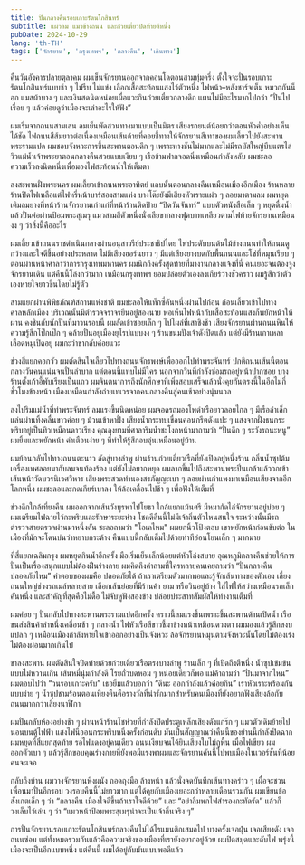 ```yaml
---
title: ปั่นกลางคืนรอบเกาะรัตนโกสินทร์
subtitle: แผ่วลม แมวข้างถนน และก๋วยเตี๋ยวปิดท้ายตีหนึ่ง
pubDate: 2024-10-29
lang: 'th-TH'
tags: ['จักรยาน', 'กรุงเทพฯ', 'กลางคืน', 'เดินทาง']
---
```


คืนวันอังคารปลายตุลาคม ผมเข็นจักรยานออกจากคอนโดตอนสามทุ่มครึ่ง ตั้งใจจะปั่นรอบเกาะรัตนโกสินทร์แบบช้า ๆ ไม่รีบ ไม่แข่ง เลือกเสื้อสะท้อนแสงไว้ตัวหนึ่ง ไฟหน้า–หลังชาร์จเต็ม หมวกกันน็อก แมสผ้าบาง ๆ และเงินสดนิดหน่อยเผื่อแวะกินก๋วยเตี๋ยวกลางดึก แผนไม่มีอะไรมากไปกว่า “ปั่นไปเรื่อย ๆ แล้วค่อยดูว่าเมืองจะเล่าอะไรให้ฟัง”

ผมเริ่มจากถนนสามเสน ลมเย็นพัดสวนทางมาแบบเป็นมิตร เสียงรถยนต์น้อยกว่าตอนหัวค่ำอย่างเห็นได้ชัด ไฟถนนสีส้มยาวต่อเนื่องเหมือนเส้นด้ายที่คอยชี้ทางให้จักรยานสีเทาของผมเลี้ยวไปยังสะพานพระรามแปด ผมชอบจังหวะการขึ้นสะพานตอนดึก ๆ เพราะทางชันไม่มากและไม่มีรถบัสใหญ่บีบแตรไล่ วิวแม่น้ำเจ้าพระยาตอนกลางคืนสวยแบบเงียบ ๆ เรือข้ามฟากจอดนิ่งเหมือนกำลังหลับ ผมชะลอความเร็วลงนิดหนึ่งเพื่อมองไฟสะท้อนน้ำให้เต็มตา

ลงสะพานฝั่งพระนคร ผมเลี้ยวเข้าถนนพระอาทิตย์ แถบนั้นตอนกลางคืนเหมือนเมืองอีกเมือง ร้านหลายร้านปิดไฟเหลือแต่ไฟหรี่หน้าบาร์สองสามแห่ง บางโต๊ะยังมีเสียงหัวเราะแผ่ว ๆ ลอยมาตามลม ผมหยุดเติมลมยางที่หน้าร้านจักรยานเก่าแก่ที่หน้าร้านติดป้าย “ปิดวันจันทร์” แบบตัวหนังสือเล็ก ๆ หยุดดื่มน้ำแล้วปั่นต่อผ่านป้อมพระสุเมรุ แมวสามสีตัวหนึ่งนั่งเลียขากลางฟุตบาทเหลียวตามไฟท้ายจักรยานเหมือนงง ๆ ว่าสิ่งนี้คืออะไร

ผมเลี้ยวเข้าถนนราชดำเนินกลางผ่านอนุสาวรีย์ประชาธิปไตย ไฟประดับบนต้นไม้ข้างถนนทำให้ถนนดูกว้างและใจดีขึ้นอย่างประหลาด ไม่มีเสียงฮอร์นยาว ๆ มีแต่เสียงยางบดกับพื้นถนนและโซ่ที่หมุนเรียบ ๆ ตอนผ่านหน้าศาลาว่าการกรุงเทพมหานคร ผมนึกถึงครั้งสุดท้ายที่มางานกลางแจ้งที่นี่ คนเยอะจนต้องจูงจักรยานเดิน แต่คืนนี้โล่งกว่ามาก เหมือนกรุงเทพฯ ยอมปล่อยตัวเองลงเกียร์ว่างชั่วคราว ผมรู้สึกว่าตัวเองหายใจยาวขึ้นโดยไม่รู้ตัว

สามแยกผ่านพิพิธภัณฑ์สถานแห่งชาติ ผมชะลอให้แท็กซี่คันหนึ่งผ่านไปก่อน ก่อนเลี้ยวเข้าไปทางศาลหลักเมือง บริเวณนั้นมีตำรวจจราจรยืนอยู่สองนาย พอเห็นไฟหน้ากับเสื้อสะท้อนแสงก็พยักหน้าให้ผ่าน คงชินกับนักปั่นที่มาวนรอบนี้ ผมลัดเข้าซอยเล็ก ๆ ไปโผล่ที่เสาชิงช้า เสียงจักรยานผ่านถนนหินให้ความรู้สึกโป๊กเป๊ก ๆ คล้ายปั่นอยู่เมืองยุโรปแบบงง ๆ ร้านขนมปังเจ้าดังปิดแล้ว แต่ยังมีร้านเกาเหลาเลือดหมูเปิดอยู่ ผมกะว่าขากลับค่อยแวะ

ช่วงสี่แยกคอกวัว ผมตัดสินใจเลี้ยวไปทางถนนจักรพงษ์เพื่อออกไปท่าพระจันทร์ ปกติถนนเส้นนี้ตอนกลางวันคนแน่นจนปั่นลำบาก แต่ตอนนี้แทบไม่มีใคร นอกจากวินที่กำลังซ่อมรถอยู่หน้าปากซอย บางร้านตั้งเก้าอี้พับเรียงเป็นแถว ผมจินตนาการถึงนักศึกษาที่เพิ่งสอบเสร็จแล้วนั่งคุยกันตรงนี้ในอีกไม่กี่ชั่วโมงข้างหน้า เมืองเหมือนกำลังถ่ายเทเวรจากคนกลางคืนสู่คนเช้าอย่างนุ่มนวล

ลงไปริมแม่น้ำที่ท่าพระจันทร์ ลมแรงขึ้นนิดหน่อย ผมจอดรถมองโพดำเรือยาวลอยไกล ๆ มีเรือลำเล็กแล่นผ่านทิ้งคลื่นขาวค่อย ๆ ม้วนเข้าหาฝั่ง เสียงน้ำกระทบเขื่อนคอนกรีตดังแปะ ๆ แสงจากฝั่งธนกระพริบอยู่เป็นทิวเหมือนดาวเรียง คุณลุงยามที่ศาลาริมน้ำชะโงกหน้ามาถามว่า “ปั่นดึก ๆ ระวังรถนะหนู” ผมยิ้มและพยักหน้า คำเตือนง่าย ๆ ที่ทำให้รู้สึกอบอุ่นเหมือนอยู่บ้าน

ผมย้อนกลับไปทางถนนตะนาว ลัดสู่บางลำพู ผ่านร้านก๋วยเตี๋ยวเรือที่ยังเปิดอยู่หนึ่งร้าน กลิ่นน้ำซุปต้มเครื่องเทศลอยมากับลมจนท้องร้อง แต่ยังไม่อยากหยุด ผมลากขึ้นไปถึงสะพานพระปิ่นเกล้าแล้ววกเข้าเส้นหน้าวัดบวรนิเวศวิหาร เสียงพระสวดทำนองสรภัญญะเบา ๆ ลอยผ่านกำแพงมาเหมือนเสียงจากอีกโลกหนึ่ง ผมชะลอและกดเกียร์เบาลง ให้ล้อเคลื่อนไปช้า ๆ เพื่อฟังให้เต็มที่

ช่วงดึกใกล้เที่ยงคืน ผมออกจากเส้นวังบูรพาไปโยธา ใกล้แยกแม้นศรี มีหมากัดไล่จักรยานอยู่บ่อย ๆ ผมเตรียมไฟฉายไว้กะพริบและรักษาระยะห่าง โชคดีคืนนี้ไม่มีเจ้าถิ่นตัวไหนสนใจ ระหว่างนั้นมีรถตำรวจสายตรวจผ่านมาหนึ่งคัน ชะลอถามว่า "โอเคไหม" ผมยกนิ้วโป้งตอบ เขาพยักหน้าก่อนขับต่อ ในเมืองที่มักจะโดนบ่นว่าหยาบกระด้าง คืนแบบนี้กลับเต็มไปด้วยท่าทีอ่อนโยนเล็ก ๆ มากมาย

ที่สี่แยกเฉลิมกรุง ผมหยุดกินน้ำอีกครั้ง มือเริ่มเย็นเล็กน้อยแต่หัวโล่งสบาย อุณหภูมิกลางคืนช่วยให้การปั่นเป็นเรื่องสนุกแบบไม่ต้องฝืนร่างกาย ผมคิดถึงคำถามที่ใครหลายคนเคยถามว่า “ปั่นกลางคืนปลอดภัยไหม” คำตอบของผมคือ ปลอดภัยได้ ถ้าเราเตรียมตัวมากพอและรู้จักเส้นทางของตัวเอง เลี่ยงถนนใหญ่ช่วงรถเมล์หลายสาย เลือกเส้นย่อยที่มีร้านค้า ยาม หรือวินอยู่บ้าง ใส่ไฟให้สว่างเหมือนรถเล็กคันหนึ่ง และสำคัญที่สุดคือไม่ดื้อ ไม่จับหูฟังสองข้าง ปล่อยประสาทสัมผัสให้ทำงานเต็มที่

ผมค่อย ๆ ปั่นกลับไปทางสะพานพระรามแปดอีกครั้ง คราวนี้ลมแรงขึ้นเพราะขึ้นสะพานด้านเปิดน้ำ เรือขนส่งสินค้าลำหนึ่งเคลื่อนช้า ๆ กลางน้ำ ไฟหัวเรือสีขาวชี้มาข้างหน้าเหมือนดวงตา ผมมองแล้วรู้สึกสงบแปลก ๆ เหมือนเมืองกำลังหายใจเข้าออกอย่างเป็นจังหวะ ล้อจักรยานหมุนตามจังหวะนั้นโดยไม่ต้องเร่งไม่ต้องผ่อนมากเกินไป

ขาลงสะพาน ผมตัดสินใจปิดท้ายด้วยก๋วยเตี๋ยวเรือตรงบางลำพู ร้านเล็ก ๆ ที่เปิดถึงตีหนึ่ง น้ำซุปเข้มข้นแบบไม่หวานเกิน เส้นหมี่นุ่มกำลังดี โรยถั่วบดหอม ๆ หน่อยเดียวก็พอ แม่ค้าถามว่า “ปั่นมาจากไหน” ผมตอบไปว่า “วนรอบเกาะครับ” เธอยิ้มแล้วบอกว่า “ดีนะ ออกกำลังแล้วค่อยกิน” เราหัวเราะพร้อมกันแบบง่าย ๆ น้ำซุปชามร้อนตอนเที่ยงคืนคือรางวัลที่น่ารักมากสำหรับคนเมืองที่ยังอยากฟังเสียงล้อกับถนนมากกว่าเสียงนาฬิกา

ผมปั่นกลับห้องอย่างช้า ๆ ผ่านหน้าร้านโชห่วยที่กำลังปิดประตูเหล็กเสียงดังแกร๊ก ๆ แมวตัวเดิมย้ายไปนอนบนตู้ไฟฟ้า แสงไฟนีออนกระพริบหนึ่งครั้งก่อนดับ มันเป็นสัญญาณว่าคืนนี้ของย่านนี้กำลังปิดฉาก ผมหยุดที่สี่แยกสุดท้าย รอไฟแดงอยู่คนเดียว ถนนเงียบจนได้ยินเสียงใบไม้ถูพื้น เมื่อไฟเขียว ผมออกตัวเบา ๆ แล้วรู้สึกขอบคุณร่างกายที่ยังพอมีแรงพาผมและจักรยานคันนี้ไปพบเมืองในเวอร์ชันที่น้อยคนจะเจอ

กลับถึงบ้าน ผมวางจักรยานพิงผนัง ถอดถุงมือ ล้างหน้า แล้วนั่งจดบันทึกเส้นทางคร่าว ๆ เผื่อจะชวนเพื่อนมาปั่นอีกรอบ วงรอบคืนนี้ไม่ยาวมาก แต่ได้คุยกับเมืองเยอะกว่าหลายเดือนรวมกัน ผมเขียนข้อสังเกตเล็ก ๆ ว่า “กลางคืน เมืองใจดีขึ้นถ้าเราใจดีด้วย” และ “อย่าลืมพกไฟสำรองกะทัดรัด” แล้วก็วงเล็บไว้เล่น ๆ ว่า “แมวหน้าป้อมพระสุเมรุน่าจะเป็นเจ้าถิ่นจริง ๆ”

การปั่นจักรยานรอบเกาะรัตนโกสินทร์กลางคืนไม่ได้โรแมนติกเสมอไป บางครั้งเจอฝุ่น เจอเสียงดัง เจอถนนซ่อม แต่ทั้งหมดรวมกันแล้วคือความจริงของเมืองที่เรายังอยากอยู่ด้วย ผมปิดสมุดและดับไฟ พรุ่งนี้เมืองจะเป็นอีกแบบหนึ่ง แต่คืนนี้ ผมได้อยู่กับมันแบบพอดีแล้ว


